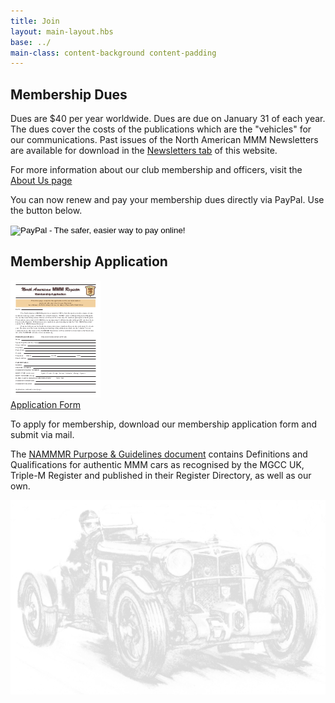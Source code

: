 ```yaml
---
title: Join
layout: main-layout.hbs
base: ../
main-class: content-background content-padding
---
```

<h2 class="divider">Membership Dues</h2>

Dues are $40 per year worldwide. Dues are due on January 31 of each year. The
dues cover the costs of the publications which are the
"vehicles" for our communications. Past issues of the North American MMM
Newsletters are available for download in the [Newsletters tab](newsletters/)
of this website.

For more information about our club membership and officers, visit the [About
Us page](about-us/)

You can now renew and pay your membership dues directly via PayPal. Use the
button below.

<form class="paypal" action="https://www.paypal.com/cgi-bin/webscr" method="post" target="_top">
<input type="hidden" name="cmd" value="_xclick">
<input type="hidden" name="business" value="renewal@nammmr.org">
<input type="hidden" name="lc" value="US">
<input type="hidden" name="item_name" value="NAMMMR Annual Membership">
<input type="hidden" name="amount" value="40.00">
<input type="hidden" name="currency_code" value="USD">
<input type="hidden" name="button_subtype" value="services">
<input type="hidden" name="no_note" value="0">
<input type="hidden" name="bn" value="PP-BuyNowBF:btn_buynowCC_LG.gif:NonHostedGuest">
<input type="image" src="img/paypal.png" border="0" name="submit" alt="PayPal - The safer, easier way to pay online!">
<img alt="" border="0" src="https://www.paypalobjects.com/en_US/i/scr/pixel.gif" width="1" height="1">
</form>


<h2 class="divider">Membership Application</h2>

<a class="doc-thumb float-left" href="join/nammmr-application.pdf">
	<img class="shadowed" src="join/nammmr-application.png">
	<div class="caption">Application Form</div>
</a>

To apply for membership, download our membership application form and submit
via mail. 

The [NAMMMR Purpose & Guidelines document](guidelines-and-purposes)
contains Definitions and Qualifications for authentic MMM cars as recognised
by the MGCC UK, Triple-M Register and published in their Register Directory,
as well as our own.

<img class="sketch" src="img/k3-sketch.png" alt="">
